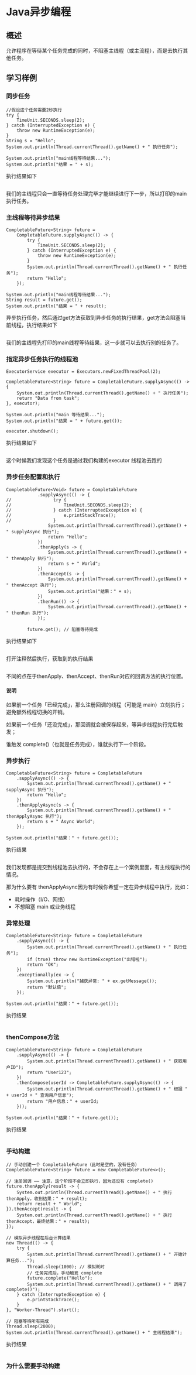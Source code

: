 # Java异步编程

## 概述

允许程序在等待某个任务完成的同时，不阻塞主线程（或主流程），而是去执行其他任务。

## 学习样例

### 同步任务

```
//假设这个任务需要2秒执行
try {
    TimeUnit.SECONDS.sleep(2);
} catch (InterruptedException e) {
    throw new RuntimeException(e);
}
String s = "Hello";
System.out.println(Thread.currentThread().getName() + " 执行任务");

System.out.println("main线程等待结果...");
System.out.println("结果 = " + s);
```

执行结果如下

<div align="left"><figure><img src="../.gitbook/assets/image (52).png" alt=""><figcaption></figcaption></figure></div>

我们的主线程只会一直等待任务处理完毕才能继续进行下一步，所以打印的main执行任务。

### 主线程等待异步结果

```
CompletableFuture<String> future =
    CompletableFuture.supplyAsync(() -> {
        try {
            TimeUnit.SECONDS.sleep(2);
        } catch (InterruptedException e) {
            throw new RuntimeException(e);
        }
        System.out.println(Thread.currentThread().getName() + " 执行任务");
        return "Hello";
    });

System.out.println("main线程等待结果...");
String result = future.get();
System.out.println("结果 = " + result);
```

异步执行任务，然后通过get方法获取到异步任务的执行结果，get方法会阻塞当前线程，执行结果如下

<div align="left"><figure><img src="../.gitbook/assets/image.png" alt=""><figcaption></figcaption></figure></div>

我们的主线程先打印的main线程等待结果，这一步就可以去执行别的任务了。

### 指定异步任务执行的线程池

```
ExecutorService executor = Executors.newFixedThreadPool(2);

CompletableFuture<String> future = CompletableFuture.supplyAsync(() -> {
    System.out.println(Thread.currentThread().getName() + " 执行任务");
    return "Data from task";
}, executor);

System.out.println("main 等待结果...");
System.out.println("结果 = " + future.get());

executor.shutdown();
```

执行结果如下

<div align="left"><figure><img src="../.gitbook/assets/image (1).png" alt=""><figcaption></figcaption></figure></div>

这个时候我们发现这个任务是通过我们构建的executor 线程池去跑的

### 异步任务配置和执行

```
CompletableFuture<Void> future = CompletableFuture
            .supplyAsync(() -> {
//                try {
//                    TimeUnit.SECONDS.sleep(2);
//                } catch (InterruptedException e) {
//                    e.printStackTrace();
//                }
                System.out.println(Thread.currentThread().getName() + " supplyAsync 执行");
                return "Hello";
            })
            .thenApply(s -> {
                System.out.println(Thread.currentThread().getName() + " thenApply 执行");
                return s + " World";
            })
            .thenAccept(s -> {
                System.out.println(Thread.currentThread().getName() + " thenAccept 执行");
                System.out.println("结果：" + s);
            })
            .thenRun(() -> {
                System.out.println(Thread.currentThread().getName() + " thenRun 执行");
            });

        future.get(); // 阻塞等待完成
```

执行结果如下

<div align="left"><figure><img src="../.gitbook/assets/image (2).png" alt=""><figcaption></figcaption></figure></div>

打开注释然后执行，获取到的执行结果

<div align="left"><figure><img src="../.gitbook/assets/image (3).png" alt=""><figcaption></figcaption></figure></div>

不同的点在于thenApply、thenAccept、thenRun对应的回调方法的执行位置。

#### 说明

如果前一个任务「已经完成」，那么注册回调的线程（可能是 main）立刻执行；避免额外线程切换的开销。

如果前一个任务「还没完成」，那回调就会被保存起来，等异步线程执行完后触发；

谁触发 complete()（也就是任务完成），谁就执行下一个阶段。

### 异步执行

```
CompletableFuture<String> future = CompletableFuture
    .supplyAsync(() -> {
        System.out.println(Thread.currentThread().getName() + " supplyAsync 执行");
        return "Hello";
    })
    .thenApplyAsync(s -> {
        System.out.println(Thread.currentThread().getName() + " thenApplyAsync 执行");
        return s + " Async World";
    });

System.out.println("结果：" + future.get());
```

执行结果

<div align="left"><figure><img src="../.gitbook/assets/image (4).png" alt=""><figcaption></figcaption></figure></div>

我们发现都是提交到线程池去执行的，不会存在上一个案例里面，有主线程执行的情况。

那为什么要有 thenApplyAsync因为有时候你希望一定在异步线程中执行，比如：

* 耗时操作（I/O、网络）
* 不想阻塞 main 或业务线程

### 异常处理

```
CompletableFuture<String> future = CompletableFuture
    .supplyAsync(() -> {
        System.out.println(Thread.currentThread().getName() + " 执行任务");
        if (true) throw new RuntimeException("出错啦");
        return "OK";
    })
    .exceptionally(ex -> {
        System.out.println("捕获异常: " + ex.getMessage());
        return "默认值";
    });

System.out.println("结果：" + future.get());
```

执行结果

<div align="left"><figure><img src="../.gitbook/assets/image (5).png" alt=""><figcaption></figcaption></figure></div>

### thenCompose方法

```
CompletableFuture<String> future = CompletableFuture
    .supplyAsync(() -> {
        System.out.println(Thread.currentThread().getName() + " 获取用户ID");
        return "User123";
    })
    .thenCompose(userId -> CompletableFuture.supplyAsync(() -> {
        System.out.println(Thread.currentThread().getName() + " 根据 " + userId + " 查询用户信息");
        return "用户信息：" + userId;
    }));

System.out.println("结果：" + future.get());
```

执行结果

<div align="left"><figure><img src="../.gitbook/assets/image (6).png" alt=""><figcaption></figcaption></figure></div>



### 手动构建

```
// 手动创建一个 CompletableFuture（此时是空的，没有任务）
CompletableFuture<String> future = new CompletableFuture<>();

// 注册回调 —— 注意，这个阶段不会立即执行，因为还没有 complete()
future.thenApply(result -> {
    System.out.println(Thread.currentThread().getName() + " 执行 thenApply，收到结果：" + result);
    return result + " World";
}).thenAccept(result -> {
    System.out.println(Thread.currentThread().getName() + " 执行 thenAccept，最终结果：" + result);
});

// 模拟异步线程在后台计算结果
new Thread(() -> {
    try {
        System.out.println(Thread.currentThread().getName() + " 开始计算任务...");
        Thread.sleep(1000); // 模拟耗时
        // 任务完成后，手动触发 complete
        future.complete("Hello");
        System.out.println(Thread.currentThread().getName() + " 调用了 complete()");
    } catch (InterruptedException e) {
        e.printStackTrace();
    }
}, "Worker-Thread").start();

// 阻塞等待所有完成
Thread.sleep(2000);
System.out.println(Thread.currentThread().getName() + " 主线程结束");
```

执行结果

<div align="left"><figure><img src="../.gitbook/assets/image (7).png" alt=""><figcaption></figcaption></figure></div>

### 为什么需要手动构建






